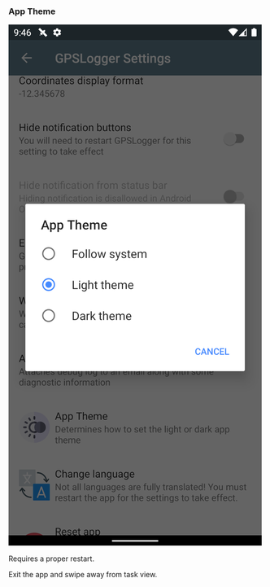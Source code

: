 ### App Theme


![19](images/19.png)


Requires a proper restart.

Exit the app and swipe away from task view.  